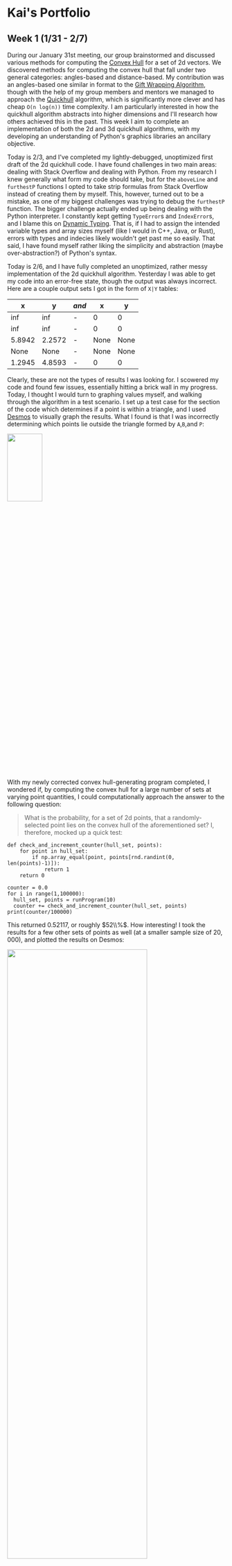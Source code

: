 # Kai's Portfolio
## Week 1 (1/31 - 2/7)
During our January 31st meeting, our group brainstormed and discussed various methods for computing the [Convex Hull](https://en.wikipedia.org/wiki/Convex_hull) for a set of 2d vectors. We discovered methods for computing the convex hull that fall under two general categories: angles-based and distance-based. My contribution was an angles-based one similar in format to the [Gift Wrapping Algorithm](https://en.wikipedia.org/wiki/Gift_wrapping_algorithm), though with the help of my group members and mentors we managed to approach the [Quickhull](https://en.wikipedia.org/wiki/Quickhull) algorithm, which is significantly more clever and has cheap `O(n log(n))` time complexity. I am particularly interested in how the quickhull algorithm abstracts into higher dimensions and I'll research how others achieved this in the past. This week I aim to complete an implementation of both the 2d and 3d quickhull algorithms, with my developing an understanding of Python's graphics libraries an ancillary objective.

Today is 2/3, and I've completed my lightly-debugged, unoptimized first draft of the 2d quickhull code. I have found challenges in two main areas: dealing with Stack Overflow and dealing with Python. From my research I knew generally what form my code should take, but for the `aboveLine` and `furthestP` functions I opted to take strip formulas from Stack Overflow instead of creating them by myself. This, however, turned out to be a mistake, as one of my biggest challenges was trying to debug the `furthestP` function. The bigger challenge actually ended up being dealing with the Python interpreter. I constantly kept getting `TypeError`s and `IndexError`s, and I blame this on [Dynamic Typing](https://stackoverflow.com/a/1517670). That is, if I had to assign the intended variable types and array sizes myself (like I would in C++, Java, or Rust), errors with types and indecies likely wouldn't get past me so easily. That said, I have found myself rather liking the simplicity and abstraction (maybe over-abstraction?) of Python's syntax.

Today is 2/6, and I have fully completed an unoptimized, rather messy implementation of the 2d quickhull algorithm. Yesterday I was able to get my code into an error-free state, though the output was always incorrect. Here are a couple output sets I got in the form of `X|Y` tables:

x|y|*and*|x|y
-|-|-|-|-
inf|inf|-|0|0
inf|inf|-|0|0
5.8942|2.2572|-|None|None
None|None|-|None|None
1.2945|4.8593|-|0|0

Clearly, these are not the types of results I was looking for. I scowered my code and found few issues, essentially hitting a brick wall in my progress. Today, I thought I would turn to graphing values myself, and walking through the algorithm in a test scenario. I set up a test case for the section of the code which determines if a point is within a triangle, and I used [Desmos](https://www.desmos.com/calculator) to visually graph the results. What I found is that I was incorrectly determining which points lie outside the triangle formed by `A`,`B`,and `P`:

<img src="https://i2.paste.pics/ea2bf739d8c7f4ecdb1245eb1436e815.png?trs=dd494636c42af34438770bca22294014fd61ebd0cb110405d73f174c77ec4014&rand=ZBPwnrNO5A"  width="40%" height="20%">

With my newly corrected convex hull-generating program completed, I wondered if, by computing the convex hull for a large number of sets at varying point quantities, I could computationally approach the answer to the following question:
> What is the probability, for a set of 2d points, that a randomly-selected point lies on the convex hull of the aforementioned set?
I, therefore, mocked up a quick test:
```
def check_and_increment_counter(hull_set, points):
    for point in hull_set:
        if np.array_equal(point, points[rnd.randint(0, len(points)-1)]):
            return 1
    return 0

counter = 0.0
for i in range(1,100000):
  hull_set, points = runProgram(10)
  counter += check_and_increment_counter(hull_set, points)
print(counter/100000)
```
This returned $0.52117$, or roughly $52\\%$. How interesting! I took the results for a few other sets of  points as well (at a smaller sample size of $20,000$), and plotted the results on Desmos:

<img src="https://i2.paste.pics/7a36ed782aafb0ebeb7978fedfda9853.png?trs=dd494636c42af34438770bca22294014fd61ebd0cb110405d73f174c77ec4014&rand=NucjU38SZf"  width="80%" height="60%">

Though there is a bit of deviance from the true, expected values one would achieve by hand, I believe this plot makes a decent amount of sense. As the number of points grows to infinity, we can expect 
$$\lim_{x\to\infty} \frac{a}{x^b} \to 0$$
Essentially, the size of the convex hull doesn't grow fast enough to keep up pace with the set of points it is derived from.

## Week 2 (2/7 - 2/14)
helpful papers for high-dimensional convex hull algorithms:

[The Quickhull algorithm for Convex Hulls](https://dpd.cs.princeton.edu/Papers/BarberDobkinHuhdanpaa.pdf)

[Visualizing High-Dimensional Data: Advances in the Past Decade](https://www.sci.utah.edu/~beiwang/publications/Vis_HD_STAR_BeiWang_2015.pdf)

